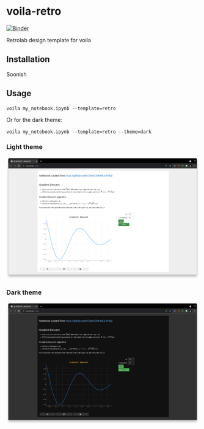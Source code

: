 # voila-retro

[![Binder](https://mybinder.org/badge_logo.svg)](https://mybinder.org/v2/gh/voila-dashboards/voila-retro/stable?urlpath=voila)

Retrolab design template for voila

## Installation

Soonish

## Usage

```
voila my_notebook.ipynb --template=retro
```

Or for the dark theme:

```
voila my_notebook.ipynb --template=retro --theme=dark
```

### Light theme

![screenshot](./images/retro-light.png)

### Dark theme

![screenshot](./images/retro-dark.png)
